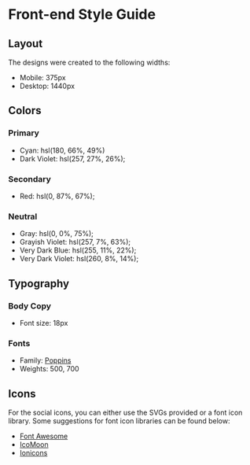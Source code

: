 # Front-end Style Guide

## Layout

The designs were created to the following widths:

- Mobile: 375px
- Desktop: 1440px

## Colors

### Primary

- Cyan: hsl(180, 66%, 49%)
- Dark Violet: hsl(257, 27%, 26%);

### Secondary

- Red: hsl(0, 87%, 67%);

### Neutral

- Gray: hsl(0, 0%, 75%);
- Grayish Violet: hsl(257, 7%, 63%);
- Very Dark Blue: hsl(255, 11%, 22%);
- Very Dark Violet: hsl(260, 8%, 14%);

## Typography

### Body Copy

- Font size: 18px

### Fonts

- Family: [Poppins](https://fonts.google.com/specimen/Poppins)
- Weights: 500, 700

## Icons

For the social icons, you can either use the SVGs provided or a font icon library. Some suggestions for font icon libraries can be found below:

- [Font Awesome](https://fontawesome.com)
- [IcoMoon](https://icomoon.io)
- [Ionicons](https://ionicons.com)